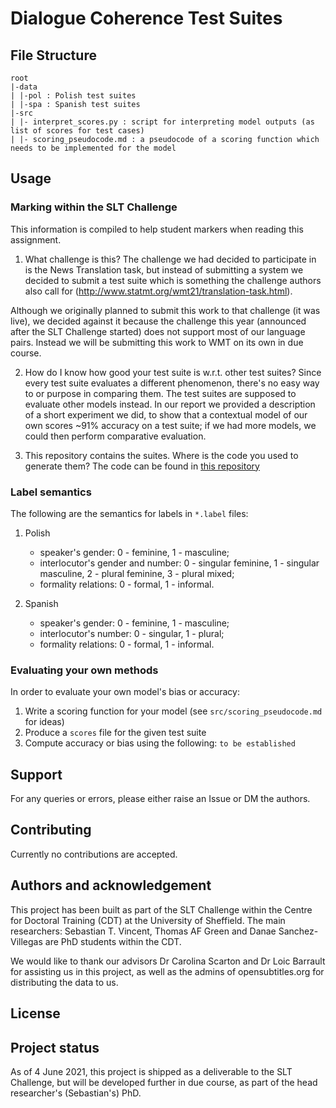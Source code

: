 # Dialogue Coherence Test Suites

## File Structure
```
root
|-data
| |-pol : Polish test suites
| |-spa : Spanish test suites
|-src
| |- interpret_scores.py : script for interpreting model outputs (as list of scores for test cases)
| |- scoring_pseudocode.md : a pseudocode of a scoring function which needs to be implemented for the model
```
## Usage
### Marking within the SLT Challenge
This information is compiled to help student markers when reading this assignment.
1. What challenge is this?
The challenge we had decided to participate in is the News Translation task, but instead of submitting a system we decided to submit a test suite which is something the challenge authors also call for (http://www.statmt.org/wmt21/translation-task.html).

Although we originally planned to submit this work to that challenge (it was live), we decided against it because the challenge this year (announced after the SLT Challenge started) does not support most of our language pairs. Instead we will be submitting this work to WMT on its own in due course.

2. How do I know how good your test suite is w.r.t. other test suites?
Since every test suite evaluates a different phenomenon, there's no easy way to or purpose in comparing them. The test suites are supposed to evaluate other models instead. In our report we provided a description of a short experiment we did, to show that a contextual model of our own scores ~91% accuracy on a test suite; if we had more models, we could then perform comparative evaluation.

3. This repository contains the suites. Where is the code you used to generate them?
The code can be found in [this repository](https://github.com/st-vincent1/coherence-suites-src.git)

### Label semantics
The following are the semantics for labels in `*.label` files:
1. Polish
    - speaker's gender: 0 - feminine, 1 - masculine;
    - interlocutor's gender and number: 0 - singular feminine, 1 - singular masculine, 2 - plural feminine, 3 - plural mixed;
    - formality relations: 0 - formal, 1 - informal.
    
2. Spanish
    - speaker's gender: 0 - feminine, 1 - masculine;
    - interlocutor's number: 0 - singular, 1 - plural;
    - formality relations: 0 - formal, 1 - informal.
    

### Evaluating your own methods
In order to evaluate your own model's bias or accuracy:
1. Write a scoring function for your model (see `src/scoring_pseudocode.md` for ideas)
2. Produce a `scores` file for the given test suite
3. Compute accuracy or bias using the following: `to be established`
## Support
For any queries or errors, please either raise an Issue or DM the authors.

## Contributing
Currently no contributions are accepted.

## Authors and acknowledgement
This project has been built as part of the SLT Challenge within the Centre for Doctoral Training (CDT) at the University of Sheffield.
The main researchers: Sebastian T. Vincent, Thomas AF Green and Danae Sanchez-Villegas are PhD students within the CDT.

We would like to thank our advisors Dr Carolina Scarton and Dr Loic Barrault for assisting us in this project,
as well as the admins of opensubtitles.org for distributing the data to us.

## License

## Project status
As of 4 June 2021, this project is shipped as a deliverable to the SLT Challenge, but will be developed further in due course,
as part of the head researcher's (Sebastian's) PhD.
